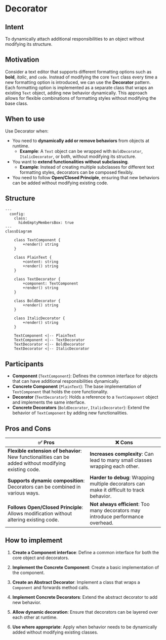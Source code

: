 # Decorator

## Intent
To dynamically attach additional responsibilities to an object without modifying its structure.

## Motivation
Consider a text editor that supports different formatting options such as **bold**, *italic*, and `code`. Instead of modifying the core `Text` class every time a new formatting option is introduced, we can use the **Decorator** pattern. Each formatting option is implemented as a separate class that wraps an existing `Text` object, adding new behavior dynamically. This approach allows for flexible combinations of formatting styles without modifying the base class.

## When to use
Use Decorator when:
* You need to **dynamically add or remove behaviors** from objects at runtime.
  * **Example**: A `Text` object can be wrapped with `BoldDecorator`, `ItalicDecorator`, or both, without modifying its structure.
* You want to **extend functionalities without subclassing**.
  * **Example**: Instead of creating multiple subclasses for different text formatting styles, decorators can be composed flexibly.
* You need to follow **Open/Closed Principle**, ensuring that new behaviors can be added without modifying existing code.

## Structure
```mermaid
---
  config:
    class:
      hideEmptyMembersBox: true
---
classDiagram

    class TextComponent {
        +render() string
    }

    class PlainText {
        +content: string
        +render() string
    }

    class TextDecorator {
        +component: TextComponent
        +render() string
    }

    class BoldDecorator {
        +render() string
    }

    class ItalicDecorator {
        +render() string
    }

    TextComponent <|-- PlainText
    TextComponent <|-- TextDecorator
    TextDecorator <|-- BoldDecorator
    TextDecorator <|-- ItalicDecorator
```

## Participants
* **Component** (`TextComponent`): Defines the common interface for objects that can have additional responsibilities dynamically.
* **Concrete Component** (`PlainText`): The base implementation of `TextComponent` that holds the core functionality.
* **Decorator** (`TextDecorator`): Holds a reference to a `TextComponent` object and implements the same interface.
* **Concrete Decorators** (`BoldDecorator`, `ItalicDecorator`): Extend the behavior of `TextComponent` by adding new functionalities.

## Pros and Cons
| **✅ Pros**                                      | **❌ Cons**                                      |
|------------------------------------------------|-----------------------------------------------|
| **Flexible extension of behavior**: New functionalities can be added without modifying existing code. | **Increases complexity**: Can lead to many small classes wrapping each other. |
| **Supports dynamic composition**: Decorators can be combined in various ways. | **Harder to debug**: Wrapping multiple decorators can make it difficult to track behavior. |
| **Follows Open/Closed Principle**: Allows modification without altering existing code. | **Not always efficient**: Too many decorators may introduce performance overhead. |

## How to implement

1. **Create a Component interface**: Define a common interface for both the core object and decorators.

2. **Implement the Concrete Component**: Create a basic implementation of the component.

3. **Create an Abstract Decorator**: Implement a class that wraps a `Component` and forwards method calls.

4. **Implement Concrete Decorators**: Extend the abstract decorator to add new behavior.

5. **Allow dynamic decoration**: Ensure that decorators can be layered over each other at runtime.

6. **Use where appropriate**: Apply when behavior needs to be dynamically added without modifying existing classes.
